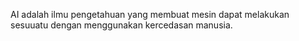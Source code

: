 AI adalah ilmu pengetahuan yang membuat mesin dapat melakukan sesuuatu dengan menggunakan kercedasan manusia.
